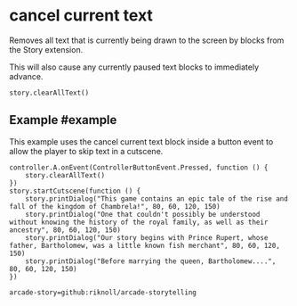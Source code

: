 # cancel current text

Removes all text that is currently being drawn to the screen by blocks from the Story extension.

This will also cause any currently paused text blocks to immediately advance.

```sig
story.clearAllText()
```

## Example #example

This example uses the cancel current text block inside a button event to allow the player to skip text in a cutscene.

```blocks
controller.A.onEvent(ControllerButtonEvent.Pressed, function () {
    story.clearAllText()
})
story.startCutscene(function () {
    story.printDialog("This game contains an epic tale of the rise and fall of the kingdom of Chambrela!", 80, 60, 120, 150)
    story.printDialog("One that couldn't possibly be understood without knowing the history of the royal family, as well as their ancestry", 80, 60, 120, 150)
    story.printDialog("Our story begins with Prince Rupert, whose father, Bartholomew, was a little known fish merchant", 80, 60, 120, 150)
    story.printDialog("Before marrying the queen, Bartholomew....", 80, 60, 120, 150)
})
```

```package
arcade-story=github:riknoll/arcade-storytelling
```
